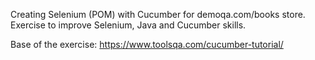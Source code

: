 Creating Selenium (POM) with Cucumber for demoqa.com/books store. Exercise to improve Selenium, Java and Cucumber skills.

Base of the exercise:
https://www.toolsqa.com/cucumber-tutorial/
